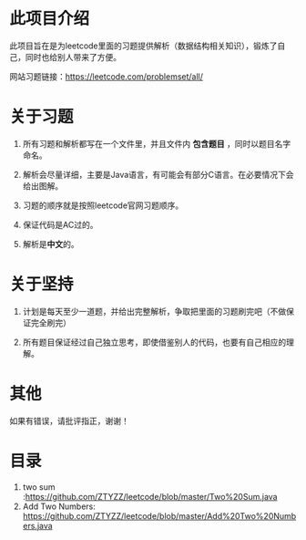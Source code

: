 # 此项目介绍
此项目旨在是为leetcode里面的习题提供解析（数据结构相关知识），锻炼了自己，同时也给别人带来了方便。

网站习题链接：https://leetcode.com/problemset/all/


# 关于习题

1. 所有习题和解析都写在一个文件里，并且文件内 **包含题目**  ，同时以题目名字命名。

2. 解析会尽量详细，主要是Java语言，有可能会有部分C语言。在必要情况下会给出图解。

3. 习题的顺序就是按照leetcode官网习题顺序。

4. 保证代码是AC过的。

5. 解析是**中文**的。


# 关于坚持

1. 计划是每天至少一道题，并给出完整解析，争取把里面的习题刷完吧（不做保证完全刷完）

2. 所有题目保证经过自己独立思考，即使借鉴别人的代码，也要有自己相应的理解。


# 其他

如果有错误，请批评指正，谢谢！


# 目录

1. two sum :https://github.com/ZTYZZ/leetcode/blob/master/Two%20Sum.java
2. Add Two Numbers: https://github.com/ZTYZZ/leetcode/blob/master/Add%20Two%20Numbers.java


